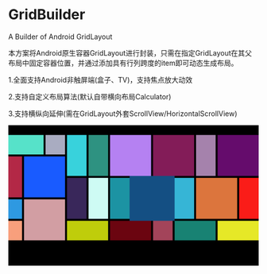# GridBuilder
A Builder of Android GridLayout

本方案将Android原生容器GridLayout进行封装，只需在指定GridLayout在其父布局中固定容器位置，并通过添加具有行列跨度的item即可动态生成布局。

1.全面支持Android非触屏端(盒子、TV)，支持焦点放大动效

2.支持自定义布局算法(默认自带横向布局Calculator)

3.支持横纵向延伸(需在GridLayout外套ScrollView/HorizontalScrollView)

![](screenshots/GridBuilder.png)

